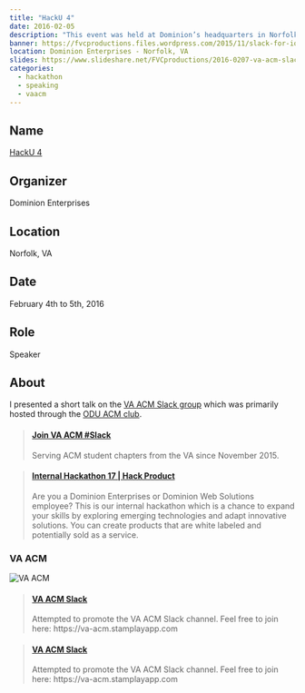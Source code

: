 ```yaml
---
title: "HackU 4"
date: 2016-02-05
description: "This event was held at Dominion’s headquarters in Norfolk, Virginia."
banner: https://fvcproductions.files.wordpress.com/2015/11/slack-for-ios-upload-1.jpg
location: Dominion Enterprises - Norfolk, VA
slides: https://www.slideshare.net/FVCproductions/2016-0207-va-acm-slack
categories:
  - hackathon
  - speaking
  - vaacm
---
```


## Name

[HackU 4](https://hackathon.dominionenterprises.com/ 'HackU 4')

## Organizer

Dominion Enterprises

## Location

Norfolk, VA

## Date

February 4th to 5th, 2016

## Role

Speaker

## About

I presented a short talk on the [VA ACM Slack group](https://va-acm.stamplayapp.com/) which was primarily hosted through the [ODU ACM club](https://www.cs.odu.edu/~acm/).

<blockquote class="embedly-card"><h4><a href="https://va-acm.stamplayapp.com/">Join VA ACM #Slack</a></h4><p>Serving ACM student chapters from the VA since November 2015.</p></blockquote>
<script async src="//cdn.embedly.com/widgets/platform.js" charset="UTF-8"></script>

<blockquote class="embedly-card"><h4><a href="https://hackathon.dominionenterprises.com/">Internal Hackathon 17 | Hack Product</a></h4><p>Are you a Dominion Enterprises or Dominion Web Solutions employee? This is our internal hackathon which is a chance to expand your skills by exploring emerging technologies and adapt innovative solutions. You can create products that are white labeled and potentially sold as a service.</p></blockquote>

### VA ACM

![VA ACM](https://image.slidesharecdn.com/2016-02-07vaacmslack-171102222353/95/va-acm-slack-1-638.jpg?cb=1510969523)

<blockquote class="embedly-card"><h4><a href="https://www.slideshare.net/FVCproductions/2016-0207-va-acm-slack">VA ACM Slack</a></h4><p>Attempted to promote the VA ACM Slack channel. Feel free to join here: https://va-acm.stamplayapp.com</p></blockquote>

<blockquote class="embedly-card"><h4><a href="https://speakerdeck.com/fvcproductions/va-acm-slack">VA ACM Slack</a></h4><p>Attempted to promote the VA ACM Slack channel. Feel free to join here: https://va-acm.stamplayapp.com</p></blockquote>
